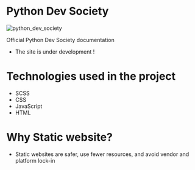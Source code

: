 # Python Dev Society

![python_dev_society](https://user-images.githubusercontent.com/68993494/188505184-852e1bb2-b29d-4955-9d71-933550693da5.jpg)

Official Python Dev Society documentation 
- Тhe site is under development !

# Technologies used in the project

- SCSS
- CSS
- JavaScript
- HTML

# Why Static website?
- Static websites are safer, use fewer resources, and avoid vendor and platform lock-in
